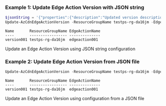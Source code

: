### Example 1: Update Edge Action Version with JSON string
```powershell
$jsonString = '{"properties":{"description":"Updated version description"}}'
Update-AzCdnEdgeActionVersion -ResourceGroupName testps-rg-da16jm -EdgeActionName edgeaction001 -Name version001 -JsonString $jsonString
```

```output
Name       ResourceGroupName EdgeActionName
----       ----------------- --------------
version001 testps-rg-da16jm  edgeaction001
```

Update an Edge Action Version using JSON string configuration

### Example 2: Update Edge Action Version from JSON file
```powershell
Update-AzCdnEdgeActionVersion -ResourceGroupName testps-rg-da16jm -EdgeActionName edgeaction001 -Name version001 -JsonFilePath "C:\config\edgeaction-version.json"
```

```output
Name       ResourceGroupName EdgeActionName
----       ----------------- --------------
version001 testps-rg-da16jm  edgeaction001
```

Update an Edge Action Version using configuration from a JSON file

